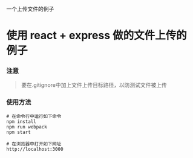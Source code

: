 
一个上传文件的例子


# 使用 react + express 做的文件上传的例子

### 注意
> 要在.gitignore中加上文件上传目标路径，以防测试文件被上传

### 使用方法

```
# 在命令行中运行如下命令
npm install
npm run webpack
npm start

# 在浏览器中打开如下网址
http://localhost:3000

```


